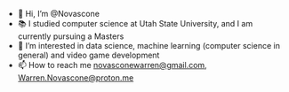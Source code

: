 - 👋 Hi, I’m @Novascone
- 📚 I studied computer science at Utah State University, and I am currently pursuing a Masters
- 👀 I’m interested in data science, machine learning (computer science in general) and video game development
- 📫 How to reach me novasconewarren@gmail.com, Warren.Novascone@proton.me

<!---
Novascone/Novascone is a ✨ special ✨ repository because its `README.md` (this file) appears on your GitHub profile.
You can click the Preview link to take a look at your changes.
--->
